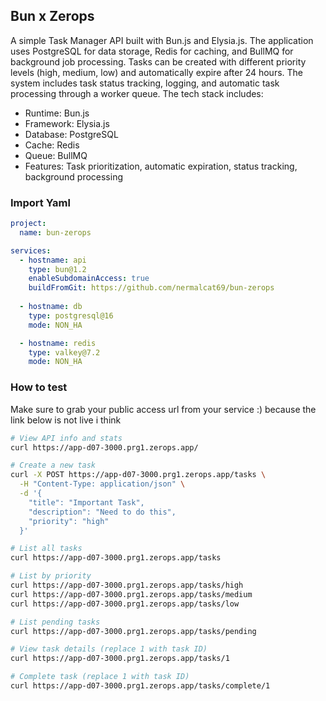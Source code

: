 ## Bun x Zerops

A simple Task Manager API built with Bun.js and Elysia.js. The application uses PostgreSQL for data storage, Redis for caching, and BullMQ for background job processing. Tasks can be created with different priority levels (high, medium, low) and automatically expire after 24 hours. The system includes task status tracking, logging, and automatic task processing through a worker queue. The tech stack includes:

- Runtime: Bun.js
- Framework: Elysia.js
- Database: PostgreSQL
- Cache: Redis
- Queue: BullMQ
- Features: Task prioritization, automatic expiration, status tracking, background processing

### Import Yaml
```yml
project:
  name: bun-zerops

services:
  - hostname: api
    type: bun@1.2
    enableSubdomainAccess: true
    buildFromGit: https://github.com/nermalcat69/bun-zerops
  
  - hostname: db
    type: postgresql@16
    mode: NON_HA

  - hostname: redis
    type: valkey@7.2
    mode: NON_HA
```

### How to test

Make sure to grab your public access url from your service :) because the link below is not live i think

```bash
# View API info and stats
curl https://app-d07-3000.prg1.zerops.app/
```

```bash
# Create a new task
curl -X POST https://app-d07-3000.prg1.zerops.app/tasks \
  -H "Content-Type: application/json" \
  -d '{
    "title": "Important Task",
    "description": "Need to do this",
    "priority": "high"
  }'
```
```bash
# List all tasks
curl https://app-d07-3000.prg1.zerops.app/tasks
```
```bash
# List by priority
curl https://app-d07-3000.prg1.zerops.app/tasks/high
curl https://app-d07-3000.prg1.zerops.app/tasks/medium
curl https://app-d07-3000.prg1.zerops.app/tasks/low
```
```bash
# List pending tasks
curl https://app-d07-3000.prg1.zerops.app/tasks/pending
```
```bash
# View task details (replace 1 with task ID)
curl https://app-d07-3000.prg1.zerops.app/tasks/1
```
```bash
# Complete task (replace 1 with task ID)
curl https://app-d07-3000.prg1.zerops.app/tasks/complete/1
```
